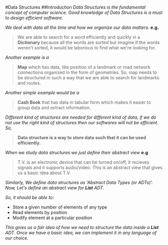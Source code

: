 #Data Structures
##Introduction
*Data Structures is the fundamental concept of computer science. Good knowledge of Data Structures is a must to design efficient software.*

*We deal with data all the time and how we organize our data matters.* 
**e.g.** 
>We are able to search for a word efficiently and quickly in a **Dictionary** because all the words are sorted but imagine if the words weren't sorted, it would be laborious to find what we're looking for.

*Another example is a* 
>**Map** which has data, like position of a landmark or road network connections organized in the form of geometries. So, map needs to be structured in such a way that we are able to search for landmarks and routes.

*Another simple example would be a* 
>**Cash Book** that has data in tabular form which makes it easier to group data and extract information.

*Different kind of structures are needed for different kind of data, if we do not use the right kind of structures then our softwares will not be efficient. So,*

>**Data structure is a way to store data such that it can be used efficiently.**

*When we study data structures we just define their abstract view* 
**e.g** 
>T.V. is an electronic device that can be turned on/off, it recieves signals and it supports audio/video. This is an abstract view that gives us a basic idea about T.V.

*Similarly, We define data structures as 'Abstract Data Types (or ADTs)'. Now, Let's define an abstract view for **List** ADT.* 

*So, it should be able to:*

* Store a given number of elements of any type
* Read elements by position
* Modify element at a particular position

*This gives us a fair idea of how we need to structure the data inside a **List** ADT. Once we have a basic idea, we can implement it in any language of our choice.*